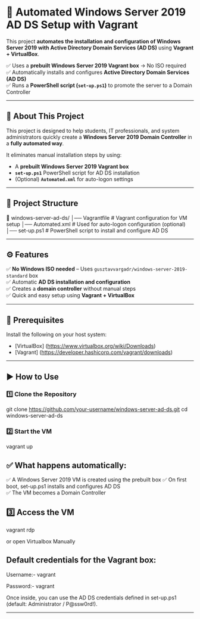 # 🚀 Automated Windows Server 2019 AD DS Setup with Vagrant

This project **automates the installation and configuration of Windows Server 2019 with Active Directory Domain Services (AD DS)** using **Vagrant + VirtualBox**.

✅ Uses a **prebuilt Windows Server 2019 Vagrant box** → No ISO required  
✅ Automatically installs and configures **Active Directory Domain Services (AD DS)**  
✅ Runs a **PowerShell script (`set-up.ps1`)** to promote the server to a Domain Controller  

---

## 📖 About This Project
This project is designed to help students, IT professionals, and system administrators quickly create a **Windows Server 2019 Domain Controller** in a **fully automated way**.  

It eliminates manual installation steps by using:  
- A **prebuilt Windows Server 2019 Vagrant box**  
- **`set-up.ps1`** PowerShell script for AD DS installation  
- (Optional) **`Automated.xml`** for auto-logon settings  

---

## 📂 Project Structure


📁 windows-server-ad-ds/
│── Vagrantfile         # Vagrant configuration for VM setup
│── Automated.xml       # Used for auto-logon configuration (optional)
│── set-up.ps1          # PowerShell script to install and configure AD DS



---

## ⚙️ Features
✅ **No Windows ISO needed** – Uses `gusztavvargadr/windows-server-2019-standard` box  
✅ Automatic **AD DS installation and configuration**  
✅ Creates a **domain controller** without manual steps  
✅ Quick and easy setup using **Vagrant + VirtualBox**

---

## 🔧 Prerequisites
Install the following on your host system:

- [VirtualBox] (https://www.virtualbox.org/wiki/Downloads) 
- [Vagrant] (https://developer.hashicorp.com/vagrant/downloads)  

---

## ▶️ How to Use

### 1️⃣ Clone the Repository
git clone https://github.com/your-username/windows-server-ad-ds.git
cd windows-server-ad-ds

### 2️⃣ Start the VM
vagrant up

## ✅ What happens automatically:
✅ A Windows Server 2019 VM is created using the prebuilt box 
✅ On first boot, set-up.ps1 installs and configures AD DS  
✅ The VM becomes a Domain Controller  

## 3️⃣ Access the VM
vagrant rdp

or open Virtualbox Manually

## Default credentials for the Vagrant box:
Username:-  vagrant

Password:-  vagrant


Once inside, you can use the AD DS credentials defined in set-up.ps1 (default: Administrator / P@ssw0rd!).

---





